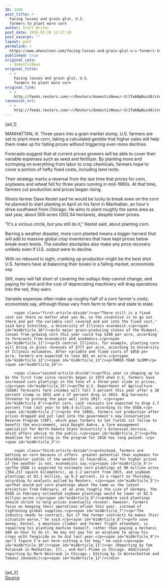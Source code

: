 ```yaml
---
ID: 2280
post_title: >
  Facing losses and grain glut, U.S.
  farmers to plant more corn
author: Staff Writer
post_date: 2016-03-29 12:57:10
post_excerpt: ""
layout: post
permalink: >
  https://www.whenitson.com/facing-losses-and-grain-glut-u-s-farmers-to-plant-more-corn/
published: true
original_cats:
  - domesticNews
original_title:
  - >
    Facing losses and grain glut, U.S.
    farmers to plant more corn
original_link:
  - >
    http://feeds.reuters.com/~r/Reuters/domesticNews/~3/IfwbNpBui48/story01.htm
canonical_url:
  - >
    http://feeds.reuters.com/~r/Reuters/domesticNews/~3/IfwbNpBui48/story01.htm
---
```

 [ad_1]
<br><div id="articleText">
<span id="midArticle_start"/>

<span id="midArticle_0"/><span class="focusParagraph" readability="7"><p><span class="articleLocation">MANHATTAN, Ill.</span> Three years into a grain market slump, U.S. farmers are set to plant more corn, taking a calculated gamble that higher sales will help them make up for falling prices without triggering even more declines.</p></span><span id="midArticle_1"/><p>Forecasts suggest that at current prices growers will be able to cover their variable expenses such as seed and fertilizer. By planting more and scrimping on everything from labor to crop chemicals, farmers hope to cover a portion of hefty fixed costs, including land rents.</p><span id="midArticle_2"/><p>Their strategy marks a reversal from the last time that prices for corn, soybeans and wheat fell for three years running in mid-1980s. At that time, farmers cut production and prices began rising. </p><span id="midArticle_3"/><p>Illinois farmer Dave Kestel said he would be lucky to break even on the corn he planned to start planting in April on his farm in Manhattan, an hour's drive southwest from Chicago. He aims to plant roughly the same area as last year, about 500 acres (202.34 hectares), despite lower prices.</p><span id="midArticle_4"/><p>"It's a vicious circle, but you still do it," Kestel said, about planting corn.</p><span id="midArticle_5"/><p>Barring a weather disaster, more corn planted means a bigger harvest that will add to massive global crop inventories that have kept prices below break-even levels. The swollen stockpiles also make any price recovery unlikely even if U.S. output were to decline.</p><span id="midArticle_6"/><p>With no rebound in sight, cranking up production might be the best shot U.S. farmers have at balancing their books in a falling market, economists say.</p><span id="midArticle_7"/><p>Still, many will fall short of covering the outlays they cannot change, and paying for land and the cost of depreciating machinery will drag operations into the red, they warn.</p><span id="midArticle_8"/><p>Variable expenses often make up roughly half of a corn farmer's costs, economists say, although those vary from farm to farm and state to state.</p><span id="midArticle_9"/>
        
        <span class="first-article-divide"/><p>"There still is a fixed cost out there no matter what you do, so the incentive is to go out there and get the variable cost covered and eat into the fixed cost," said Gary Schnitkey, a University of Illinois economist.</p><span id="midArticle_10"/><p>In major grain-producing states of the Midwest, losses from growing corn this year could top $100 per acre, according to forecasts from economists and academics.</p><span id="midArticle_11"/><p>In central Illinois, for example, planting corn will bring in gross revenues of $777 per acre, according to University of Illinois estimates. After variable and fixed costs of $858 per acre, farmers are expected to lose $81 an acre.</p><span id="midArticle_12"/><span id="midArticle_13"/><p>THREE-YEAR SLUMP</p><span id="midArticle_14"/>
        
        <span class="second-article-divide"/><p>This year is shaping up to be the first time since records began in 1973 when U.S. farmers have increased corn plantings in the face of a three-year slide in prices.</p><span id="midArticle_15"/><p>The U.S. Department of Agriculture (USDA) forecasts farm incomes will fall 3 percent this year after a 38 percent slump in 2015 and a 27 percent drop in 2014. Big harvests threaten to prolong the pain well into 2017. </p><span id="midArticle_0"/><p>For corn, cash receipts are expected to drop 1.7 percent from last year to $46.4 billion, according to the USDA.</p><span id="midArticle_1"/><p>In the 1980s, farmers cut production after prices dropped and put land into the government's new Conservation Reserve Program (CRP), which pays farmers to let fields sit fallow to benefit the environment, said Dwight Aakre, a farm management specialist for North Dakota State University's Extension Service, which offers advice to the public.</p><span id="midArticle_2"/><p>The deadline for enrolling in the program for 2016 has long passed. </p><span id="midArticle_3"/>
        
        <span class="third-article-divide"/><p>Instead, farmers are betting on corn because it offers  greater potential than soybeans for blockbuster yields if the weather is favorable, and for higher prices if the weather is not, economists say.</p><span id="midArticle_4"/><p>The USDA is expected to estimate corn plantings at 90 million acres (364,217 square kilometers), up 2.2 percent from 2015, and soybean plantings at 83.1 million, up 0.5 percent, in a report on Thursday, according to analysts polled by Reuters. </p><span id="midArticle_5"/><p>That would put corn plantings about the same as the latest projection from February, at an area roughly the size of Germany. The USDA in February estimated soybean plantings would be lower at 82.5 million acres.</p><span id="midArticle_6"/><p>Aakre said plantings should shrink to help prices eventually recover. However, farmers focus on keeping their operations afloat this year, instead of tightening global supplies.</p><span id="midArticle_7"/><p>"The industry needs to contract, but if the farmer contracts he makes (his) situation worse," he said.</p><span id="midArticle_8"/><p>To save money, Kestel, a mountain climber and former flight attendant, is repairing his planting machine himself, rather than paying a mechanic $80 an hour to do it. He may not pay for an airplane to spray his crops with fungicide as he did last year.</p><span id="midArticle_9"/><p>"I figure I'm out here cutting a fat hog," he said.</p><span id="midArticle_10"/><span id="midArticle_11"/><p> (Reporting by Tom Polansek in Manhattan, Ill., and Karl Plume in Chicago. Additional reporting by Mark Weinraub in Chicago.; Editing by Jo Winterbottom and Tomasz Janowski)</p><span id="midArticle_12"/></div>
<br>[ad_2]
<br><a href="http://feeds.reuters.com/~r/Reuters/domesticNews/~3/IfwbNpBui48/story01.htm">Source </a>
